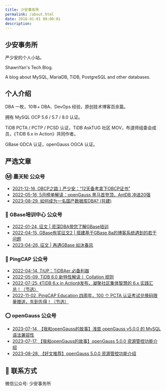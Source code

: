 ```yaml
---
title: 少安事务所
permalink: /about.html
date: 2018-01-01 00:00:01
description: 
---
```


## 少安事务所

严少安的个人小站。

ShawnYan's Tech Blog.

A blog about MySQL, MariaDB, TiDB, PostgreSQL and other databases.


## 个人介绍

DBA 一枚，10年+ DBA、DevOps 经验，原创技术博客百余篇。

拥有 MySQL OCP 5.6 / 5.7 / 8.0 认证。

TiDB PCTA / PCTP / PCSD 认证，TiDB AskTUG 社区 MOV，布道师组委会成员，《TiDB 6.x in Action》共同作者。

GBase GDCA 认证，openGauss OGCA 认证。


## 严选文章

### Ⓜ️ 墨天轮 公众号

- [2021-12-16, OBCP之路丨严少安：“12天备考拿下OBCP证书”](https://mp.weixin.qq.com/s?__biz=Mzk0OTI2NjAyMQ==&mid=2247490393&idx=1&sn=663b7b31698182193b8c8f8992c30d6e)
- [2022-05-16, 5月榜单解读：openGauss 黑马首登顶，AntDB 冲进20强](https://mp.weixin.qq.com/s?__biz=MzU0NTk1MTc2Ng==&mid=2247487073&idx=2&sn=43c333577d94fbad34356912e29f2956)
- [2023-08-29, 如何成为一名国产数据库DBA? (共建)](https://mp.weixin.qq.com/s?__biz=MzU0NTk1MTc2Ng==&mid=2247491070&idx=1&sn=d15d3e510816c2989c318258a31b8635)


### 💽 GBase培训中心 公众号

- [2022-01-24, 征文 | 资深DBA带您了解GBase培训](https://mp.weixin.qq.com/s?__biz=MzI2ODU2NDUzMQ==&mid=2247490215&idx=3&sn=88a1587ba380840697e50cd7faf6c07d)
- [2022-04-15, GBase有奖征文2 | 搭建基于GBase 8a的博客系统遇到的若干问题](https://mp.weixin.qq.com/s?__biz=MzI2ODU2NDUzMQ==&mid=2247490976&idx=3&sn=c517f78034310b3a5a5117ff10a96b29)
- [2023-04-26, 征文 | 再遇GBase 如沐春风](https://mp.weixin.qq.com/s?__biz=MzI2ODU2NDUzMQ==&mid=2247493448&idx=5&sn=97c4d97e4f3eefb31a17ee9fab7fbf39)


### 🏓 PingCAP 公众号

- [2022-04-14, TiUP：TiDBAer 必备利器](https://mp.weixin.qq.com/s?__biz=MzI3NDIxNTQyOQ==&mid=2247501434&idx=1&sn=14089c6b65e31436f7b39bd44985d7ba)
- [2022-05-09, TiDB 6.0 新特性解读丨 Collation 规则](https://mp.weixin.qq.com/s?__biz=MzI3NDIxNTQyOQ==&mid=2247501974&idx=1&sn=bd2350242a4eb944b20955e64c13b756)
- [2022-07-25, 《TiDB 6.x in Action》发布，凝聚社区集体智慧的 6.x 实践汇总！（节选）](https://mp.weixin.qq.com/s?__biz=MzI3NDIxNTQyOQ==&mid=2247505131&idx=1&sn=5d063a0f446050e73e8270d3f93d8a1e)
- [2022-11-02, PingCAP Education 四周年，100 个 PCTA 认证考试兑换码限量赠送，先到先得！（节选）](https://mp.weixin.qq.com/s?__biz=MzI3NDIxNTQyOQ==&mid=2247507034&idx=2&sn=cca94657a0644df5f565d47a5ebd25d2)


### ⭕ openGauss 公众号

- [2023-07-14, 【我和openGauss的故事】浅尝 openGauss v5.0.0 的 MySQL 语法兼容性](https://mp.weixin.qq.com/s?__biz=MzIyMDE3ODk1Nw==&mid=2247510030&idx=5&sn=0742406cbe3bf3d0d002fdca326392a1)
- [2023-07-17, 【我和openGauss的故事】openGauss 5.0.0 资源管控功能介绍](https://mp.weixin.qq.com/s?__biz=MzIyMDE3ODk1Nw==&mid=2247510060&idx=4&sn=8a073e1eaa3e8f0c28754937b3928b6e)
- [2023-08-28, 【好文推荐】openGauss 5.0.0 资源管控功能介绍](https://mp.weixin.qq.com/s?__biz=MzIyMDE3ODk1Nw==&mid=2247511266&idx=1&sn=a86c4bc257c5df272b5efd4d49f35f7c)


## 📧 联系方式

微信公众号: 少安事务所

